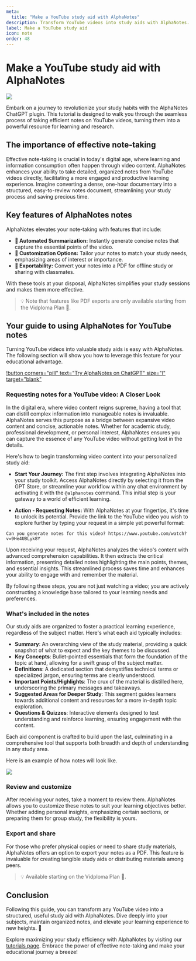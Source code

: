 ```yaml
---
meta:
  title: "Make a YouTube study aid with AlphaNotes"
description: Transform YouTube videos into study aids with AlphaNotes. Automated summaries, customizable notes, and easy PDF exports enhance your learning.
label: Make a YouTube study aid
icon: note
order: 48
---
```


# Make a YouTube study aid with AlphaNotes

![](../../resources/notes-banner.png)

Embark on a journey to revolutionize your study habits with the AlphaNotes ChatGPT plugin. This tutorial is designed to walk you through the seamless process of taking efficient notes on YouTube videos, turning them into a powerful resource for learning and research.

## The importance of effective note-taking

Effective note-taking is crucial in today's digital age, where learning and information consumption often happen through video content. AlphaNotes enhances your ability to take detailed, organized notes from YouTube videos directly, facilitating a more engaged and productive learning experience. Imagine converting a dense, one-hour documentary into a structured, easy-to-review notes document, streamlining your study process and saving precious time.

## Key features of AlphaNotes notes

AlphaNotes elevates your note-taking with features that include:

- **📌 Automated Summarization:** Instantly generate concise notes that capture the essential points of the video.
- **📌 Customization Options:** Tailor your notes to match your study needs, emphasizing areas of interest or importance.
- **📌 Exportability:** Convert your notes into a PDF for offline study or sharing with classmates.

With these tools at your disposal, AlphaNotes simplifies your study sessions and makes them more effective.

> 💡 Note that features like PDF exports are only available starting from the Vidploma Plan 🎥.

## Your guide to using AlphaNotes for YouTube notes

Turning YouTube videos into valuable study aids is easy with AlphaNotes. The following section will show you how to leverage this feature for your educational advantage.

[!button corners="pill" text="Try AlphaNotes on ChatGPT" size="l" target="blank"](https://chat.openai.com/g/g-ZdfrSRAyo-alphanotes-gpt)

### Requesting notes for a YouTube video: A Closer Look

In the digital era, where video content reigns supreme, having a tool that can distill complex information into manageable notes is invaluable. AlphaNotes serves this purpose as a bridge between expansive video content and concise, actionable notes. Whether for academic study, professional development, or personal interest, AlphaNotes ensures you can capture the essence of any YouTube video without getting lost in the details.

Here's how to begin transforming video content into your personalized study aid:

- **Start Your Journey:** The first step involves integrating AlphaNotes into your study toolkit. Access AlphaNotes directly by selecting it from the GPT Store, or streamline your workflow within any chat environment by activating it with the `@alphanotes` command. This initial step is your gateway to a world of efficient learning.

- **Action - Requesting Notes:** With AlphaNotes at your fingertips, it's time to unlock its potential. Provide the link to the YouTube video you wish to explore further by typing your request in a simple yet powerful format:

```
Can you generate notes for this video? https://www.youtube.com/watch?v=9He4UBLyk8Y
```

Upon receiving your request, AlphaNotes analyzes the video's content with advanced comprehension capabilities. It then extracts the critical information, presenting detailed notes highlighting the main points, themes, and essential insights. This streamlined process saves time and enhances your ability to engage with and remember the material.

By following these steps, you are not just watching a video; you are actively constructing a knowledge base tailored to your learning needs and preferences.

### What's included in the notes

Our study aids are organized to foster a practical learning experience, regardless of the subject matter. Here's what each aid typically includes:

- **Summary**: An overarching view of the study material, providing a quick snapshot of what to expect and the key themes to be discussed.
- **Key Concepts**: Bullet-pointed essentials that form the foundation of the topic at hand, allowing for a swift grasp of the subject matter.
- **Definitions**: A dedicated section that demystifies technical terms or specialized jargon, ensuring terms are clearly understood.
- **Important Points/Highlights**: The crux of the material is distilled here, underscoring the primary messages and takeaways.
- **Suggested Areas for Deeper Study**: This segment guides learners towards additional content and resources for a more in-depth topic exploration.
- **Questions & Quizzes**: Interactive elements designed to test understanding and reinforce learning, ensuring engagement with the content.

Each aid component is crafted to build upon the last, culminating in a comprehensive tool that supports both breadth and depth of understanding in any study area.

Here is an example of how notes will look like.

![](../../resources/video-notes.png)

### Review and customize

After receiving your notes, take a moment to review them. AlphaNotes allows you to customize these notes to suit your learning objectives better. Whether adding personal insights, emphasizing certain sections, or preparing them for group study, the flexibility is yours.

### Export and share

For those who prefer physical copies or need to share study materials, AlphaNotes offers an option to export your notes as a PDF. This feature is invaluable for creating tangible study aids or distributing materials among peers.

> 💡 Available starting on the Vidploma Plan 🎥.

## Conclusion

Following this guide, you can transform any YouTube video into a structured, useful study aid with AlphaNotes. Dive deeply into your subjects, maintain organized notes, and elevate your learning experience to new heights. 🚀

Explore maximizing your study efficiency with AlphaNotes by visiting our [tutorials page](https://www.alphanotes.one/tutorials). Embrace the power of effective note-taking and make your educational journey a breeze!

